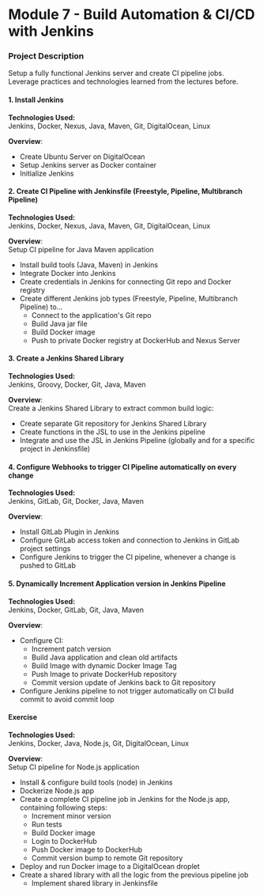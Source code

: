 # Module 7 - Build Automation & CI/CD with Jenkins

### Project Description
Setup a fully functional Jenkins server and create CI pipeline jobs.  
Leverage practices and technologies learned from the lectures before.

#### 1. Install Jenkins
**Technologies Used:**  
Jenkins, Docker, Nexus, Java, Maven, Git, DigitalOcean, Linux  
  
**Overview**:
- Create Ubuntu Server on DigitalOcean
- Setup Jenkins server as Docker container
- Initialize Jenkins

#### 2. Create CI Pipeline with Jenkinsfile (Freestyle, Pipeline, Multibranch Pipeline)
**Technologies Used:**  
Jenkins, Docker, Nexus, Java, Maven, Git, DigitalOcean, Linux  
  
**Overview**:  
Setup CI pipeline for Java Maven application
- Install build tools (Java, Maven) in Jenkins
- Integrate Docker into Jenkins
- Create credentials in Jenkins for connecting Git repo and Docker registry
- Create different Jenkins job types (Freestyle, Pipeline, Multibranch Pipeline) to...
  - Connect to the application's Git repo
  - Build Java jar file
  - Build Docker image
  - Push to private Docker registry at DockerHub and Nexus Server

#### 3. Create a Jenkins Shared Library
**Technologies Used:**  
Jenkins, Groovy, Docker, Git, Java, Maven  
  
**Overview**:  
Create a Jenkins Shared Library to extract common build logic:
- Create separate Git repository for Jenkins Shared Library
- Create functions in the JSL to use in the Jenkins pipeline
- Integrate and use the JSL in Jenkins Pipeline (globally and for a specific project in Jenkinsfile)

#### 4. Configure Webhooks to trigger CI Pipeline automatically on every change
**Technologies Used:**  
Jenkins, GitLab, Git, Docker, Java, Maven  

**Overview**:  
- Install GitLab Plugin in Jenkins 
- Configure GitLab access token and connection to Jenkins in GitLab project settings
- Configure Jenkins to trigger the CI pipeline, whenever a change is pushed to GitLab

#### 5. Dynamically Increment Application version in Jenkins Pipeline
**Technologies Used:**  
Jenkins, Docker, GitLab, Git, Java, Maven  

**Overview**:  
- Configure CI:
  - Increment patch version 
  - Build Java application and clean old artifacts
  - Build Image with dynamic Docker Image Tag
  - Push Image to private DockerHub repository
  - Commit version update of Jenkins back to Git repository
- Configure Jenkins pipeline to not trigger automatically on CI build commit to avoid commit loop

#### Exercise
**Technologies Used:**  
Jenkins, Docker, Java, Node.js, Git, DigitalOcean, Linux
  
**Overview**:  
Setup CI pipeline for Node.js application
- Install & configure build tools (node) in Jenkins
- Dockerize Node.js app
- Create a complete CI pipeline job in Jenkins for the Node.js app, containing following steps:
  - Increment minor version
  - Run tests
  - Build Docker image
  - Login to DockerHub
  - Push Docker image to DockerHub
  - Commit version bump to remote Git repository
- Deploy and run Docker image to a DigitalOcean droplet
- Create a shared library with all the logic from the previous pipeline job
  - Implement shared library in Jenkinsfile
